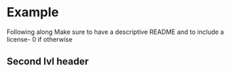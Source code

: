# Example
Following along
Make sure to have a descriptive README and to include a license- 0 if otherwise

## Second lvl header
